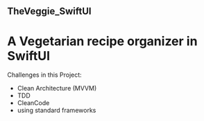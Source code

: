 ## TheVeggie_SwiftUI
# A Vegetarian recipe organizer in SwiftUI
Challenges in this Project:
- Clean Architecture (MVVM)
- TDD
- CleanCode
- using standard frameworks
